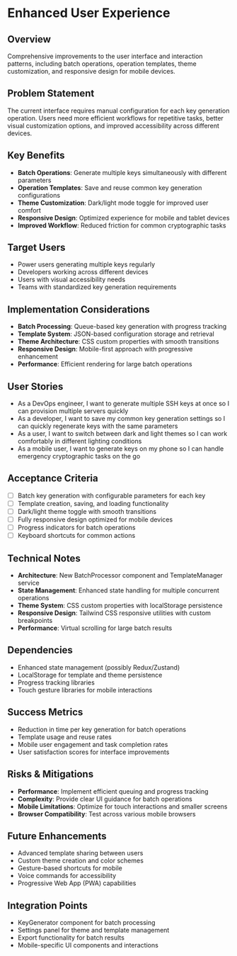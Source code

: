 # Enhanced User Experience

## Overview
Comprehensive improvements to the user interface and interaction patterns, including batch operations, operation templates, theme customization, and responsive design for mobile devices.

## Problem Statement
The current interface requires manual configuration for each key generation operation. Users need more efficient workflows for repetitive tasks, better visual customization options, and improved accessibility across different devices.

## Key Benefits
- **Batch Operations**: Generate multiple keys simultaneously with different parameters
- **Operation Templates**: Save and reuse common key generation configurations
- **Theme Customization**: Dark/light mode toggle for improved user comfort
- **Responsive Design**: Optimized experience for mobile and tablet devices
- **Improved Workflow**: Reduced friction for common cryptographic tasks

## Target Users
- Power users generating multiple keys regularly
- Developers working across different devices
- Users with visual accessibility needs
- Teams with standardized key generation requirements

## Implementation Considerations
- **Batch Processing**: Queue-based key generation with progress tracking
- **Template System**: JSON-based configuration storage and retrieval
- **Theme Architecture**: CSS custom properties with smooth transitions
- **Responsive Design**: Mobile-first approach with progressive enhancement
- **Performance**: Efficient rendering for large batch operations

## User Stories
- As a DevOps engineer, I want to generate multiple SSH keys at once so I can provision multiple servers quickly
- As a developer, I want to save my common key generation settings so I can quickly regenerate keys with the same parameters
- As a user, I want to switch between dark and light themes so I can work comfortably in different lighting conditions
- As a mobile user, I want to generate keys on my phone so I can handle emergency cryptographic tasks on the go

## Acceptance Criteria
- [ ] Batch key generation with configurable parameters for each key
- [ ] Template creation, saving, and loading functionality
- [ ] Dark/light theme toggle with smooth transitions
- [ ] Fully responsive design optimized for mobile devices
- [ ] Progress indicators for batch operations
- [ ] Keyboard shortcuts for common actions

## Technical Notes
- **Architecture**: New BatchProcessor component and TemplateManager service
- **State Management**: Enhanced state handling for multiple concurrent operations
- **Theme System**: CSS custom properties with localStorage persistence
- **Responsive Design**: Tailwind CSS responsive utilities with custom breakpoints
- **Performance**: Virtual scrolling for large batch results

## Dependencies
- Enhanced state management (possibly Redux/Zustand)
- LocalStorage for template and theme persistence
- Progress tracking libraries
- Touch gesture libraries for mobile interactions

## Success Metrics
- Reduction in time per key generation for batch operations
- Template usage and reuse rates
- Mobile user engagement and task completion rates
- User satisfaction scores for interface improvements

## Risks & Mitigations
- **Performance**: Implement efficient queuing and progress tracking
- **Complexity**: Provide clear UI guidance for batch operations
- **Mobile Limitations**: Optimize for touch interactions and smaller screens
- **Browser Compatibility**: Test across various mobile browsers

## Future Enhancements
- Advanced template sharing between users
- Custom theme creation and color schemes
- Gesture-based shortcuts for mobile
- Voice commands for accessibility
- Progressive Web App (PWA) capabilities

## Integration Points
- KeyGenerator component for batch processing
- Settings panel for theme and template management
- Export functionality for batch results
- Mobile-specific UI components and interactions